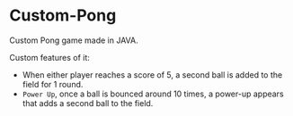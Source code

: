 # Custom-Pong
Custom Pong game made in JAVA.

Custom features of it:  
- When either player reaches a score of 5, a second ball is added to the field for 1 round.
- `Power Up`, once a ball is bounced around 10 times, a power-up appears that adds a second ball to the field.
